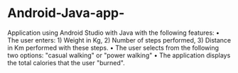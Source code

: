 # Android-Java-app-
Application using Android Studio with Java with the following features: • The user enters: 1) Weight in Kg, 2) Number of steps performed, 3) Distance in Km performed with these steps. • The user selects from the following two options: "casual walking" or "power walking" • The application displays the total calories that the user "burned".
